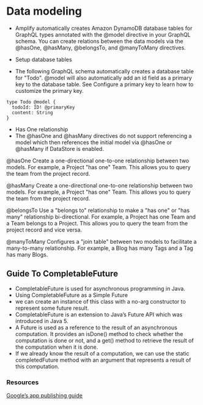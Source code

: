 # Data modeling

- Amplify automatically creates Amazon DynamoDB database tables for GraphQL types annotated with the @model directive in your GraphQL schema. You can create relations between the data models via the @hasOne, @hasMany, @belongsTo, and @manyToMany directives.


- Setup database tables
- The following GraphQL schema automatically creates a database table for "Todo". @model will also automatically add an id field as a primary key to the database table. See Configure a primary key to learn how to customize the primary key.

```
type Todo @model {
  todoId: ID! @primaryKey
  content: String
}
```

- Has One relationship
- The @hasOne and @hasMany directives do not support referencing a model which then references the initial model via @hasOne or @hasMany if DataStore is enabled.


@hasOne
Create a one-directional one-to-one relationship between two models. For example, a Project "has one" Team. This allows you to query the team from the project record.

@hasMany
Create a one-directional one-to-one relationship between two models. For example, a Project "has one" Team. This allows you to query the team from the project record.

@belongsTo
Use a "belongs to" relationship to make a "has one" or "has many" relationship bi-directional. For example, a Project has one Team and a Team belongs to a Project. This allows you to query the team from the project record and vice versa.

@manyToMany
Configures a "join table" between two models to facilitate a many-to-many relationship. For example, a Blog has many Tags and a Tag has many Blogs.


## Guide To CompletableFuture
- CompletableFuture is used for asynchronous programming in Java. 
- Using CompletableFuture as a Simple Future
- we can create an instance of this class with a no-arg constructor to represent some future result.
- CompletableFuture is an extension to Java’s Future API which was introduced in Java 5.
- A Future is used as a reference to the result of an asynchronous computation. It provides an isDone() method to check whether the computation is done or not, and a get() method to retrieve the result of the computation when it is done.
- If we already know the result of a computation, we can use the static completedFuture method with an argument that represents a result of this computation.


### Resources

[Google’s app publishing guide](https://developer.android.com/studio/publish)  

